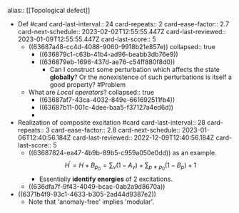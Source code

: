 alias:: [[Topological defect]]

- Def #card
  card-last-interval:: 24
  card-repeats:: 2
  card-ease-factor:: 2.7
  card-next-schedule:: 2023-02-02T12:55:55.447Z
  card-last-reviewed:: 2023-01-09T12:55:55.447Z
  card-last-score:: 5
	- ((63687a48-cc4d-4088-9060-9918b21e857e))
	  collapsed:: true
		- ((636879c1-c63b-41b4-ad96-beabb3db76e9))
		- ((636879eb-1696-437d-ae76-c54ff880f8d0))
			- Can I construct some perturbation which affects the state **globally**? Or the nonexistence of such perturbations is itself a good property? #Problem
	- What are *Local operators*?
	  collapsed:: true
		- ((63687af7-43ca-4032-849e-661692511fb4))
		- ((63687b11-001c-4dee-baa5-f37127a4ed6d))
		-
- Realization of composite excitation #card
  card-last-interval:: 28
  card-repeats:: 3
  card-ease-factor:: 2.8
  card-next-schedule:: 2023-01-06T12:40:56.184Z
  card-last-reviewed:: 2022-12-09T12:40:56.184Z
  card-last-score:: 5
	- ((63687824-ea47-4b9b-89b5-c959a050e0dd)) as an example. 
	  $$H^{\prime}=H+B_{p_0}=\sum_v\left(1-A_v\right)+\sum_{p \neq p_0}\left(1-B_p\right)+1 $$
		- Essentially **identify energies** of 2 excitations.
	- ((636dfa7f-9f43-4049-bcac-0ab2a9d8670a))
- ((6371b4f9-93c1-4633-b305-2ad44d9387e2))
	- Note that 'anomaly-free' implies 'modular'.